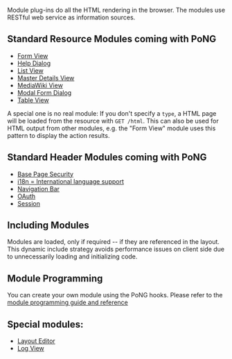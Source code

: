 Module plug-ins do all the HTML rendering in the browser.
The modules use RESTful web service as information sources.  

## Standard Resource Modules coming with PoNG
* [Form View](pong-form/)
* [Help Dialog](pong-help/)
* [List View](pong-list/)
* [Master Details View](pong-master-details/)
* [MediaWiki View](pong-mediawiki/)
* [Modal Form Dialog](modal-form/)
* [Table View](pong-table/)

A special one is no real module: 
If you don't specify a <code>type</code>, a HTML page will be loaded from the resource with <code>GET <resourceURL>/html</code>. This can also be used for HTML output from other modules, e.g. the "Form View" module uses this pattern to display the action results.

## Standard Header Modules coming with PoNG 
* [Base Page Security](pong-security/)
* [i18n = International language support](i18n/)
* [Navigation Bar](pong-navbar/)
* [OAuth](pong-oauth/)
* [Session](pong-session)

## Including Modules 
Modules are loaded, only if required -- if they are referenced in the layout. 
This dynamic include strategy avoids performance issues on client side due to unnecessarily loading and initializing code.

## Module Programming 
You can create your own module using the PoNG hooks. Please refer to the [module programming guide and reference](https://github.com/ma-ha/rest-web-ui/wiki/Module-Programming)

## Special modules:
* [Layout Editor](pong-layout-editor/)
* [Log View](pong-log/)